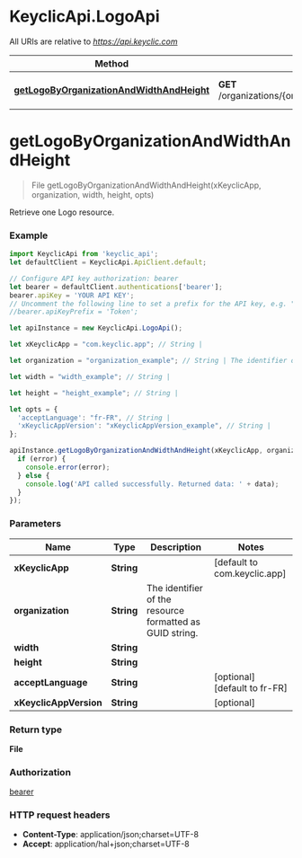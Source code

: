 # KeyclicApi.LogoApi

All URIs are relative to *https://api.keyclic.com*

Method | HTTP request | Description
------------- | ------------- | -------------
[**getLogoByOrganizationAndWidthAndHeight**](LogoApi.md#getLogoByOrganizationAndWidthAndHeight) | **GET** /organizations/{organization}/logo/{width}/{height} | Retrieve one Logo resource.


<a name="getLogoByOrganizationAndWidthAndHeight"></a>
# **getLogoByOrganizationAndWidthAndHeight**
> File getLogoByOrganizationAndWidthAndHeight(xKeyclicApp, organization, width, height, opts)

Retrieve one Logo resource.

### Example
```javascript
import KeyclicApi from 'keyclic_api';
let defaultClient = KeyclicApi.ApiClient.default;

// Configure API key authorization: bearer
let bearer = defaultClient.authentications['bearer'];
bearer.apiKey = 'YOUR API KEY';
// Uncomment the following line to set a prefix for the API key, e.g. "Token" (defaults to null)
//bearer.apiKeyPrefix = 'Token';

let apiInstance = new KeyclicApi.LogoApi();

let xKeyclicApp = "com.keyclic.app"; // String | 

let organization = "organization_example"; // String | The identifier of the resource formatted as GUID string.

let width = "width_example"; // String | 

let height = "height_example"; // String | 

let opts = { 
  'acceptLanguage': "fr-FR", // String | 
  'xKeyclicAppVersion': "xKeyclicAppVersion_example", // String | 
};

apiInstance.getLogoByOrganizationAndWidthAndHeight(xKeyclicApp, organization, width, height, opts, (error, data, response) => {
  if (error) {
    console.error(error);
  } else {
    console.log('API called successfully. Returned data: ' + data);
  }
});
```

### Parameters

Name | Type | Description  | Notes
------------- | ------------- | ------------- | -------------
 **xKeyclicApp** | **String**|  | [default to com.keyclic.app]
 **organization** | **String**| The identifier of the resource formatted as GUID string. | 
 **width** | **String**|  | 
 **height** | **String**|  | 
 **acceptLanguage** | **String**|  | [optional] [default to fr-FR]
 **xKeyclicAppVersion** | **String**|  | [optional] 

### Return type

**File**

### Authorization

[bearer](../README.md#bearer)

### HTTP request headers

 - **Content-Type**: application/json;charset=UTF-8
 - **Accept**: application/hal+json;charset=UTF-8


